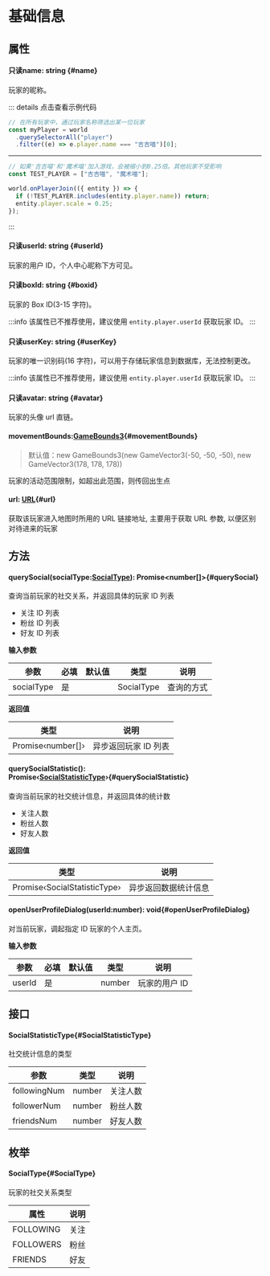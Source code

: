 <script setup>
import '/style.css'
</script>

# 基础信息

## 属性

#### <font id="API" /><font id="ReadOnly">只读</font>name<font id="Type">: string</font> {#name}

玩家的昵称。

::: details 点击查看示例代码

```javascript
// 在所有玩家中，通过玩家名称筛选出某一位玩家
const myPlayer = world
  .querySelectorAll("player")
  .filter((e) => e.player.name === "吉吉喵")[0];
```

---

```javascript
// 如果'吉吉喵'和'魔术喵'加入游戏，会被缩小到0.25倍。其他玩家不受影响
const TEST_PLAYER = ["吉吉喵", "魔术喵"];

world.onPlayerJoin(({ entity }) => {
  if (!TEST_PLAYER.includes(entity.player.name)) return;
  entity.player.scale = 0.25;
});
```

:::

#### <font id="API" /><font id="ReadOnly">只读</font>userId<font id="Type">: string</font> {#userId}

玩家的用户 ID，个人中心昵称下方可见。

#### <font id="API" /><font id="ReadOnly">只读</font>boxId<font id="Type">: string</font> {#boxid}

玩家的 Box ID(3-15 字符)。

:::info
该属性已不推荐使用，建议使用 `entity.player.userId` 获取玩家 ID。
:::

#### <font id="API" /><font id="ReadOnly">只读</font>userKey<font id="Type">: string</font> {#userKey}

玩家的唯一识别码(16 字符)，可以用于存储玩家信息到数据库，无法控制更改。

:::info
该属性已不推荐使用，建议使用 `entity.player.userId` 获取玩家 ID。
:::

#### <font id="API" /><font id="ReadOnly">只读</font>avatar<font id="Type">: string</font> {#avatar}

玩家的头像 url 直链。

#### <font id="API" />movementBounds<font id="Type">:[GameBounds3](/GameBounds3/)</font>{#movementBounds}

> 默认值：new GameBounds3(new GameVector3(-50, -50, -50), new GameVector3(178, 178, 178))

玩家的活动范围限制，如超出此范围，则传回出生点

#### <font id="API" />url<font id="Type">: [URL](https://developer.mozilla.org/zh-CN/docs/Web/API/URL)</font>{#url}

获取该玩家进入地图时所用的 URL 链接地址, 主要用于获取 URL 参数, 以便区别对待进来的玩家

## 方法

#### <font id="API" />querySocial(<font id="Type">socialType:[SocialType](./info#SocialType)</font>)<font id="Type">: Promise<number[]></font>{#querySocial}

查询当前玩家的社交关系，并返回具体的玩家 ID 列表

- 关注 ID 列表
- 粉丝 ID 列表
- 好友 ID 列表

**输入参数**

| **参数**   | **必填** | **默认值** | **类型**   | **说明**   |
| ---------- | -------- | ---------- | ---------- | ---------- |
| socialType | 是       |            | SocialType | 查询的方式 |

**返回值**

| **类型**          | **说明**             |
| ----------------- | -------------------- |
| Promise‹number[]› | 异步返回玩家 ID 列表 |

#### <font id="API" />querySocialStatistic()<font id="Type">: Promise‹[SocialStatisticType](./info#SocialStatisticType)›</font>{#querySocialStatistic}

查询当前玩家的社交统计信息，并返回具体的统计数

- 关注人数
- 粉丝人数
- 好友人数

**返回值**

| **类型**                     | **说明**             |
| ---------------------------- | -------------------- |
| Promise‹SocialStatisticType› | 异步返回数据统计信息 |

#### <font id="API" />openUserProfileDialog(<font id="Type">userId:number</font>)<font id="Type">: void</font>{#openUserProfileDialog}

对当前玩家，调起指定 ID 玩家的个人主页。

**输入参数**

| **参数** | **必填** | **默认值** | **类型** | **说明**      |
| -------- | -------- | ---------- | -------- | ------------- |
| userId   | 是       |            | number   | 玩家的用户 ID |

## 接口

#### <font id="API" />SocialStatisticType{#SocialStatisticType}

社交统计信息的类型

| **参数**     | **类型** | **说明** |
| ------------ | -------- | -------- |
| followingNum | number   | 关注人数 |
| followerNum  | number   | 粉丝人数 |
| friendsNum   | number   | 好友人数 |

## 枚举

#### <font id="API" />SocialType{#SocialType}

玩家的社交关系类型

| **属性**  | **说明** |
| --------- | -------- |
| FOLLOWING | 关注     |
| FOLLOWERS | 粉丝     |
| FRIENDS   | 好友     |
